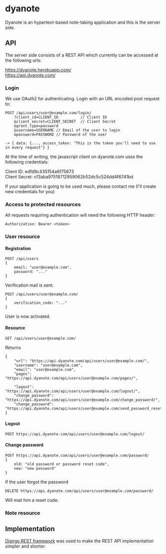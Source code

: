 dyanote
=======

Dyanote is an hypertext-based note-taking application and this is the server side.


## API

The server side consists of a REST API which currently can be accessed at the following urls:

  https://dyanote.herokuapp.com/  
  https://api.dyanote.com/
  

### Login

We use OAuth2 for authenticating.
Login with an URL encoded post request to:

    POST /api/users/user@example.com/login/
        ?client_id=CLIENT_ID          // Client ID
        &client_secret=CLIENT_SECRET  // Client Secret
        &grant_type=password
        &username=USERNAME // Email of the user to login
        &password=PASSWORD // Password of the user

    -> { data: {..., access_token: "This is the token you'll need to use in every request"} }


At the time of writing, the javascript client on dyanote.com uses the following credentials:
   
   Client ID: edfd9c435154a6f75673  
   Client Secret: cf3aba97518712959062b52dc5c524dd4f6741bd

If your application is going to be used much, please contact me (I'll create new credentials for you)

### Access to protected resources

All requests requiring authentication will need the following HTTP header:

    Authorization: Bearer <token>

### User resource

#### Registration

    POST /api/users
    {
        email: "user@example.com",
        password: "..."
    }

Verification mail is sent.

    POST /api/users/user@example.com/
    {
        verification_code: "..."
    }

User is now activated.

#### Resource

    GET /api/users/user@example.com/
Returns

    {
        "url": "https://api.dyanote.com/api/users/user@example.com/", 
        "username": "user@example.com", 
        "email": "user@example.com", 
        "pages": "https://api.dyanote.com/api/users/user@example.com/pages/",
        
        "logout": "https://api.dyanote.com/api/users/user@example.com/logout/",
        "change_password": "https://api.dyanote.com/api/users/user@example.com/change_password/",
        "change_password": "https://api.dyanote.com/api/users/user@example.com/send_password_reset/",
    }

#### Logout

    POST https://api.dyanote.com/api/users/user@example.com/logout/

#### Change password

    POST https://api.dyanote.com/api/users/user@example.com/password/
    {
        old: "old password or password reset code",
        new: "new password"
    }

If the user forgot the password

    DELETE https://api.dyanote.com/api/users/user@example.com/password/

Will mail him a reset code.



### Note resource

## Implementation

[Django REST framework](http://www.django-rest-framework.org/) was used to make the REST API implementation simpler and shorter.